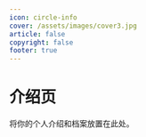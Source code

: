 ```yaml
---
icon: circle-info
cover: /assets/images/cover3.jpg
article: false
copyright: false
footer: true
---
```


# 介绍页

将你的个人介绍和档案放置在此处。
